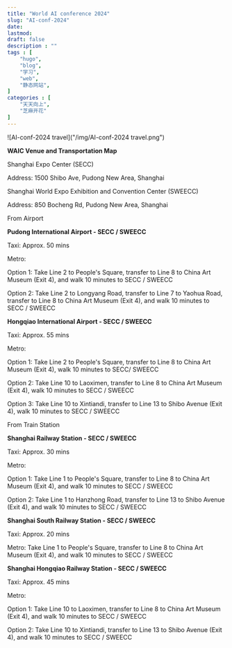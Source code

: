 ```yaml
---
title: "World AI conference 2024"
slug: "AI-conf-2024"
date: 
lastmod: 
draft: false
description : ""
tags : [
    "hugo",
    "blog",
    "学习",
    "web",
    "静态网站",
]
categories : [
    "天天向上",
    "芝麻开花"
]
---
```


![AI-conf-2024 travel]("/img/AI-conf-2024 travel.png")

**WAIC Venue and Transportation Map**

Shanghai Expo Center (SECC)

Address: 1500 Shibo Ave, Pudong New Area, Shanghai

Shanghai World Expo Exhibition and Convention Center (SWEECC)

Address: 850 Bocheng Rd, Pudong New Area, Shanghai



From Airport

**Pudong International Airport - SECC / SWEECC**

Taxi: Approx. 50 mins

Metro:

Option 1: Take Line 2 to People's Square, transfer to Line 8 to China Art Museum (Exit 4), and walk 10 minutes to SECC / SWEECC

Option 2: Take Line 2 to Longyang Road, transfer to Line 7 to Yaohua Road, transfer to Line 8 to China Art Museum (Exit 4), and walk 10 minutes to SECC / SWEECC

**Hongqiao International Airport - SECC / SWEECC**

Taxi: Approx. 55 mins

Metro:

Option 1: Take Line 2 to People's Square, transfer to Line 8 to China Art Museum (Exit 4), walk 10 minutes to SECC/ SWEECC

Option 2: Take Line 10 to Laoximen, transfer to Line 8 to China Art Museum (Exit 4), walk 10 minutes to SECC / SWEECC

Option 3: Take Line 10 to Xintiandi, transfer to Line 13 to Shibo Avenue (Exit 4), walk 10 minutes to SECC / SWEECC

From Train Station

**Shanghai Railway Station - SECC / SWEECC**

Taxi: Approx. 30 mins

Metro:

Option 1: Take Line 1 to People's Square, transfer to Line 8 to China Art Museum (Exit 4), and walk 10 minutes to SECC / SWEECC

Option 2: Take Line 1 to Hanzhong Road, transfer to Line 13 to Shibo Avenue (Exit 4), and walk 10 minutes to SECC / SWEECC

**Shanghai South Railway Station - SECC / SWEECC**

Taxi: Approx. 20 mins

Metro: Take Line 1 to People's Square, transfer to Line 8 to China Art Museum (Exit 4), and walk 10 minutes to SECC / SWEECC

**Shanghai Hongqiao Railway Station - SECC / SWEECC**

Taxi: Approx. 45 mins

Metro:

Option 1: Take Line 10 to Laoximen, transfer to Line 8 to China Art Museum (Exit 4), and walk 10 minutes to SECC / SWEECC

Option 2: Take Line 10 to Xintiandi, transfer to Line 13 to Shibo Avenue (Exit 4), and walk 10 minutes to SECC / SWEECC

